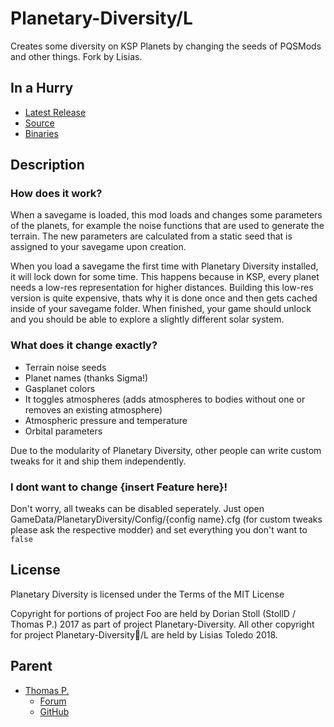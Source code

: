 # Planetary-Diversity/L

Creates some diversity on KSP Planets by changing the seeds of PQSMods and other things. Fork by Lisias.


## In a Hurry

* [Latest Release](https://github.com/net-lisias-kspu/Planetary-Diversity/releases)
* [Source](https://github.com/net-lisias-kspu/Planetary-Diversity)
* [Binaries](https://github.com/net-lisias-kspu/Planetary-Diversity/tree/Archive)


## Description

### How does it work?
When a savegame is loaded, this mod loads and changes some parameters of the planets, for example the noise functions that are used to generate the terrain.
The new parameters are calculated from a static seed that is assigned to your savegame upon creation.

When you load a savegame the first time with Planetary Diversity installed, it will lock down for some time. This happens because in KSP, every planet needs a low-res representation for higher distances. 
Building this low-res version is quite expensive, thats why it is done once and then gets cached inside of your savegame folder. When finished, your game should unlock and you should be able to explore a slightly
different solar system.

### What does it change exactly?
* Terrain noise seeds
* Planet names (thanks Sigma!)
* Gasplanet colors
* It toggles atmospheres (adds atmospheres to bodies without one or removes an existing atmosphere)
* Atmospheric pressure and temperature
* Orbital parameters

Due to the modularity of Planetary Diversity, other people can write custom tweaks for it and ship them independently.

### I dont want to change {insert Feature here}!
Don't worry, all tweaks can be disabled seperately. Just open GameData/PlanetaryDiversity/Config/{config name}.cfg (for custom tweaks please ask the respective modder) and set everything you don't want to `false`


## License
Planetary Diversity is licensed under the Terms of the MIT License

Copyright for portions of project Foo are held by Dorian Stoll (StollD / Thomas P.) 2017 as part of project Planetary-Diversity. All other copyright for project Planetary-Diversity/L are held by Lisias Toledo 2018.


## Parent
* [Thomas P.](https://forum.kerbalspaceprogram.com/index.php?/profile/113164-thomas-p/)
	* [Forum](https://forum.kerbalspaceprogram.com/index.php?/topic/164870-130131-free-for-adoption-planetary-diversity-release-4-oct-29/)
	* [GitHub](https://github.com/net-lisias-ksp/Planetary-Diversity)
